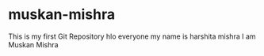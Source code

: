# muskan-mishra
This is my first Git Repository
hlo everyone my name is harshita mishra
I am Muskan Mishra